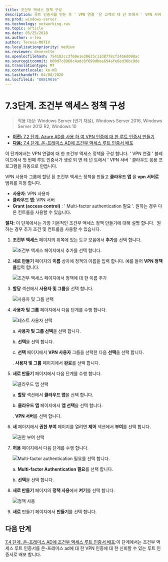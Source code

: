 ```yaml
---
title: 조건부 액세스 정책 구성
description: 루트 인증서를 만든 후 ' VPN 연결 '은 고객의 테 넌 트에서 ' VPN 서버 ' 클라우드 응용 프로그램 만들기를 트리거합니다.
ms.prod: windows-server
ms.technology: networking-ras
ms.topic: article
ms.date: 05/25/2018
ms.author: v-tea
author: Teresa-MOTIV
ms.localizationpriority: medium
ms.reviewer: deverette
ms.openlocfilehash: 754182cc3f60e1e30625c11d8778cf24b6d098ac
ms.sourcegitcommit: b00d7c8968c4adc8f699dbee694afe6ed36bc9de
ms.translationtype: MT
ms.contentlocale: ko-KR
ms.lasthandoff: 04/08/2020
ms.locfileid: "80819016"
---
```

# <a name="step-73-configure-the-conditional-access-policy"></a>7\.3단계. 조건부 액세스 정책 구성

>적용 대상: Windows Server (반기 채널), Windows Server 2016, Windows Server 2012 R2, Windows 10

- [**이전:** 7.2 단계. Azure AD를 사용 하 여 VPN 인증에 대 한 루트 인증서 만들기](vpn-create-root-cert-for-vpn-auth-azure-ad.md)
- [**다음:** 7.4 단계. 온-프레미스 AD에 조건부 액세스 루트 인증서 배포](vpn-deploy-cond-access-root-cert-to-on-premise-ad.md)

이 단계에서는 VPN 연결에 대 한 조건부 액세스 정책을 구성 합니다. ' VPN 연결 ' 블레이드에서 첫 번째 루트 인증서가 생성 되 면 테 넌 트에서 ' VPN 서버 ' 클라우드 응용 프로그램을 자동으로 만듭니다.

VPN 사용자 그룹에 할당 된 조건부 액세스 정책을 만들고 **클라우드 앱** 을 **vpn 서버로**범위를 지정 합니다.

- **사용자**: VPN 사용자
- **클라우드 앱**: VPN 서버
- **Grant (access control)** : ' Multi-factor authentication 필요 '. 원하는 경우 다른 컨트롤을 사용할 수 있습니다.

**절차:** 이 단계에서는 가장 기본적인 조건부 액세스 정책 만들기에 대해 설명 합니다.  원하는 경우 추가 조건 및 컨트롤을 사용할 수 있습니다.


1. **조건부 액세스** 페이지의 위쪽에 있는 도구 모음에서 **추가**를 선택 합니다.

    ![조건부 액세스 페이지에서 추가를 선택 합니다.](../../media/Always-On-Vpn/07.png)

2. **새로 만들기** 페이지의 **이름** 상자에 정책의 이름을 입력 합니다. 예를 들어 **VPN 정책을**입력 합니다.

    ![조건부 액세스 페이지에서 정책에 대 한 이름 추가](../../media/Always-On-Vpn/08.png)

3. **할당** 섹션에서 **사용자 및 그룹**을 선택 합니다.

    ![사용자 및 그룹 선택](../../media/Always-On-Vpn/09.png)

4. **사용자 및 그룹** 페이지에서 다음 단계를 수행 합니다.

    ![테스트 사용자 선택](../../media/Always-On-Vpn/10.png)

    a. **사용자 및 그룹 선택**을 선택 합니다.

    b. **선택**을 선택 합니다.

    c. **선택** 페이지에서 **VPN 사용자** 그룹을 선택한 다음 **선택**을 선택 합니다.

    . **사용자 및 그룹** 페이지에서 **완료**를 선택 합니다.

5. **새로 만들기** 페이지에서 다음 단계를 수행 합니다.

    ![클라우드 앱 선택](../../media/Always-On-Vpn/11.png)

    a. **할당** 섹션에서 **클라우드 앱**을 선택 합니다.

    b. **클라우드 앱** 페이지에서 **앱 선택**을 선택 합니다.

    . **VPN 서버**를 선택 합니다.

6.  **새** 페이지에서 **권한 부여** 페이지를 열려면 **제어** 섹션에서 **부여**를 선택 합니다.

    ![권한 부여 선택](../../media/Always-On-Vpn/13.png)

7.  **허용** 페이지에서 다음 단계를 수행 합니다.

    ![Multi-factor authentication 필요를 선택 합니다.](../../media/Always-On-Vpn/14.png)

    a. **Multi-factor Authentication 필요**를 선택 합니다.

    b. **선택**을 선택 합니다.

8.  **새로 만들기** 페이지의 **정책 사용**에서 **켜기**를 선택 합니다.

    ![정책 사용](../../media/Always-On-Vpn/15.png)

9.  **새로** 만들기 페이지에서 **만들기**를 선택 합니다.


## <a name="next-steps"></a>다음 단계
[7.4 단계. 온-프레미스 AD에 조건부 액세스 루트 인증서 배포](vpn-deploy-cond-access-root-cert-to-on-premise-ad.md):이 단계에서는 조건부 액세스 루트 인증서를 온-프레미스 ad에 대 한 VPN 인증에 대 한 신뢰할 수 있는 루트 인증서로 배포 합니다.
